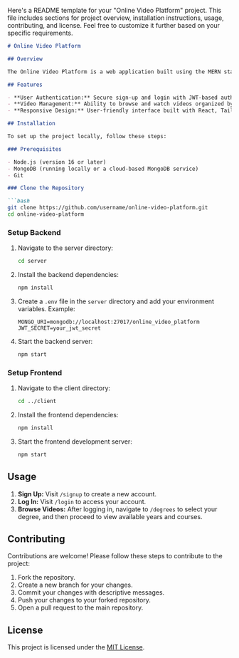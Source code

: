 Here's a README template for your "Online Video Platform" project. This file includes sections for project overview, installation instructions, usage, contributing, and license. Feel free to customize it further based on your specific requirements.

```markdown
# Online Video Platform

## Overview

The Online Video Platform is a web application built using the MERN stack (MongoDB, Express.js, React, Node.js) designed for students to watch and manage educational videos. The platform allows users to sign up, log in, and access videos categorized by degree, year of study, and courses.

## Features

- **User Authentication:** Secure sign-up and login with JWT-based authentication.
- **Video Management:** Ability to browse and watch videos organized by degree, year, and course.
- **Responsive Design:** User-friendly interface built with React, TailwindCSS, and DaisyUI.

## Installation

To set up the project locally, follow these steps:

### Prerequisites

- Node.js (version 16 or later)
- MongoDB (running locally or a cloud-based MongoDB service)
- Git

### Clone the Repository

```bash
git clone https://github.com/username/online-video-platform.git
cd online-video-platform
```

### Setup Backend

1. Navigate to the server directory:

   ```bash
   cd server
   ```

2. Install the backend dependencies:

   ```bash
   npm install
   ```

3. Create a `.env` file in the `server` directory and add your environment variables. Example:

   ```
   MONGO_URI=mongodb://localhost:27017/online_video_platform
   JWT_SECRET=your_jwt_secret
   ```

4. Start the backend server:

   ```bash
   npm start
   ```

### Setup Frontend

1. Navigate to the client directory:

   ```bash
   cd ../client
   ```

2. Install the frontend dependencies:

   ```bash
   npm install
   ```

3. Start the frontend development server:

   ```bash
   npm start
   ```

## Usage

1. **Sign Up:** Visit `/signup` to create a new account.
2. **Log In:** Visit `/login` to access your account.
3. **Browse Videos:** After logging in, navigate to `/degrees` to select your degree, and then proceed to view available years and courses.

## Contributing

Contributions are welcome! Please follow these steps to contribute to the project:

1. Fork the repository.
2. Create a new branch for your changes.
3. Commit your changes with descriptive messages.
4. Push your changes to your forked repository.
5. Open a pull request to the main repository.

## License

This project is licensed under the [MIT License](LICENSE).


```

